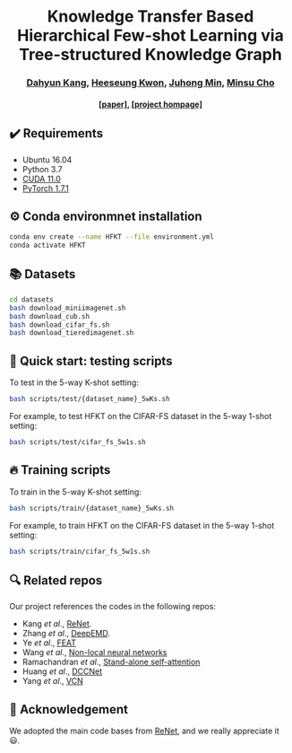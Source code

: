 <div align="center">
  <h1>Knowledge Transfer Based Hierarchical Few-shot
Learning via Tree-structured Knowledge Graph</h1>
</div>

<div align="center">
  <h3><a href=http://dahyun-kang.github.io>Dahyun Kang</a>, <a href=http://arunos728.github.io>Heeseung Kwon</a>, <a href=http://juhongm999.github.io>Juhong Min</a>, <a href=http://cvlab.postech.ac.kr/~mcho/>Minsu Cho</a></h3>
</div>

<div align="center">
  <h4> <a href=https://arxiv.org/abs/2108.09666>[paper]</a>, <a href=http://cvlab.postech.ac.kr/research/RENet>[project hompage]</a></h4>
</div>


## :heavy_check_mark: Requirements
* Ubuntu 16.04
* Python 3.7
* [CUDA 11.0](https://developer.nvidia.com/cuda-toolkit)
* [PyTorch 1.7.1](https://pytorch.org)


## :gear: Conda environmnet installation
```bash
conda env create --name HFKT --file environment.yml
conda activate HFKT
```

## :books: Datasets
```bash
cd datasets
bash download_miniimagenet.sh
bash download_cub.sh
bash download_cifar_fs.sh
bash download_tieredimagenet.sh
```
    
   
## :pushpin: Quick start: testing scripts
To test in the 5-way K-shot setting:
```bash
bash scripts/test/{dataset_name}_5wKs.sh
```
For example, to test HFKT on the CIFAR-FS dataset in the 5-way 1-shot setting:
```bash
bash scripts/test/cifar_fs_5w1s.sh
```

## :fire: Training scripts
To train in the 5-way K-shot setting:
```bash
bash scripts/train/{dataset_name}_5wKs.sh
```
For example, to train HFKT on the CIFAR-FS dataset in the 5-way 1-shot setting:
```bash
bash scripts/train/cifar_fs_5w1s.sh
```

## :mag: Related repos
Our project references the codes in the following repos:

* Kang _et al_., [ReNet](https://github.com/dahyun-kang/renet).
* Zhang _et al_., [DeepEMD](https://github.com/icoz69/DeepEMD).
* Ye _et al_., [FEAT](https://github.com/Sha-Lab/FEAT)
* Wang _et al_., [Non-local neural networks](https://github.com/AlexHex7/Non-local_pytorch)
* Ramachandran _et al_., [Stand-alone self-attention](https://github.com/leaderj1001/Stand-Alone-Self-Attention)
* Huang _et al_., [DCCNet](https://github.com/ShuaiyiHuang/DCCNet)
* Yang _et al_., [VCN](https://github.com/gengshan-y/VCN)

## :love_letter: Acknowledgement
We adopted the main code bases from [ReNet](https://github.com/dahyun-kang/renet), and we really appreciate it :smiley:.

